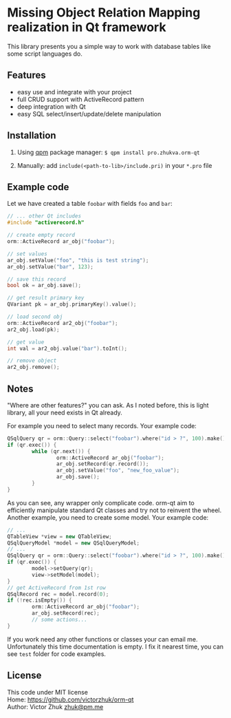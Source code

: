 # Missing Object Relation Mapping realization in Qt framework

This library presents you a simple way to work with database tables like some script languages do.

## Features

- easy use and integrate with your project
- full CRUD support with ActiveRecord pattern
- deep integration with Qt
- easy SQL select/insert/update/delete manipulation

## Installation

1. Using [qpm](https://qpm.io) package manager:
`$ qpm install pro.zhukva.orm-qt`

2. Manually:
add `include(<path-to-lib>/include.pri)` in your `*.pro` file

## Example code

Let we have created a table `foobar` with fields `foo` and `bar`:

```CPP
// ... other Qt includes
#include "activerecord.h"

// create empty record
orm::ActiveRecord ar_obj("foobar");

// set values
ar_obj.setValue("foo", "this is test string");
ar_obj.setValue("bar", 123);

// save this record
bool ok = ar_obj.save();

// get result primary key
QVariant pk = ar_obj.primaryKey().value();

// load second obj
orm::ActiveRecord ar2_obj("foobar");
ar2_obj.load(pk);

// get value
int val = ar2_obj.value("bar").toInt();

// remove object
ar2_obj.remove();
```

## Notes

"Where are other features?" you can ask. As I noted before, this is light library, all your need exists in Qt already.

For example you need to select many records. Your example code:

```CPP
QSqlQuery qr = orm::Query::select("foobar").where("id > ?", 100).make();
if (qr.exec()) {
        while (qr.next()) {
                orm::ActiveRecord ar_obj("foobar");
                ar_obj.setRecord(qr.record());
                ar_obj.setValue("foo", "new_foo_value");
                ar_obj.save();
        }
}
```

As you can see, any wrapper only complicate code. orm-qt aim to efficiently manipulate standard Qt classes and try not to reinvent the wheel.
Another example, you need to create some model. Your example code:

```CPP
// ...
QTableView *view = new QTableView;
QSqlQueryModel *model = new QSqlQueryModel;
// ...
QSqlQuery qr = orm::Query::select("foobar").where("id > ?", 100).make();
if (qr.exec()) {
        model->setQuery(qr);
        view->setModel(model);
}
// get ActiveRecord from 1st row
QSqlRecord rec = model.record(0);
if (!rec.isEmpty()) {
        orm::ActiveRecord ar_obj("foobar");
        ar_obj.setRecord(rec);
        // some actions...
}
```

If you work need any other functions or classes your can email me.
Unfortunately this time documentation is empty. I fix it nearest time, you can see `test` folder for code examples.

## License

This code under MIT license  
Home: https://github.com/victorzhuk/orm-qt  
Author: Victor Zhuk <zhuk@pm.me>
